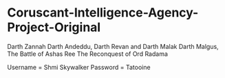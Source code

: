 # Coruscant-Intelligence-Agency-Project-Original

 Darth Zannah
 Darth Andeddu,
 Darth Revan and Darth Malak
 Darth Malgus,
 The Battle of Ashas Ree
 The Reconquest of Ord Radama


Username = Shmi Skywalker
Password = Tatooine